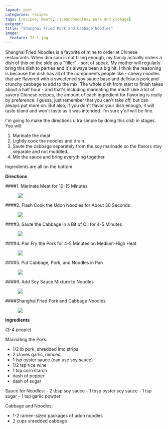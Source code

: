 ```yaml
---
layout: post
categories: recipes
tags: [recipes, meats, riceandnoodles, pork and cabbage]
excerpt: 
title: "Shanghai Fried Pork and Cabbage Noodles"
image:
  feature: 73-1.jpg
---
```


Shanghai Fried Noodles is a favorite of mine to order at Chinese restaurants.  When dim sum is not filling enough, my family actually orders a dish of this on the side as a "filler" - sort of speak.  My mother will regularly bring this dish to parties and it's always been a big hit.  I think the reasoning is because the dish has all of the  components people like - chewy noodles that are flavored with a sweetened soy sauce base and delicious pork and crunchy cabbage to add to the mix.  The whole dish from start to finish takes about a half hour - and that's including marinating the meat!  Like a lot of savory Chinese recipes, the amount of each ingredient for flavoring is really by preference.  I guess, just remember that you can't take off, but can always put more on.  But also, if you don't flavor your dish enough, it will taste bland and won't taste as it was intended.  I'm sure y'all will be fine.

I'm going to make the directions ultra simple by doing this dish in stages.  You will:
1. Marinate the meat
2. Lightly cook the noodles and drain.
3. Saute the cabbage separately from the soy marinade so the flavors stay separate and not muddled.
4. Mix the sauce and bring everything together.

Ingredients are all on the bottom.


**Directions**

####1. Marinate Meat for 10-15 Minutes
<figure> <img src='/images/73-2.jpg'> </figure>
####2. Flash Cook the Udon Noodles for About 30 Seconds
<figure> <img src='/images/73-3.jpg'> </figure>
####3. Saute the Cabbage in a Bit of Oil for 4-5 Minutes
<figure> <img src='/images/73-4.jpg'> </figure>
####4. Pan Fry the Pork for 4-5 Minutes on Medium-High Heat
<figure> <img src='/images/73-5.jpg'> </figure>
####5. Put Cabbage, Pork, and Noodles in Pan
<figure> <img src='/images/73-6.jpg'> </figure>
####6. Add Soy Sauce Mixture to Noodles
<figure> <img src='/images/73-7.jpg'> </figure>
####Shanghai Fried Pork and Cabbage Noodles
<figure> <img src='/images/73-8.jpg'> </figure>


<section class='recipe'>
<p><strong>Ingredients</strong></p>

<p>(3-4 people)</p>

<p>Marinating the Pork:</p>

<ul><li>1/2 lb pork, shredded into strips</li><li>2 cloves garlic, minced</li><li>1 tsp oyster sauce (can use soy sauce)</li><li>1/2 tsp rice wine </li><li>1 tsp corn starch</li><li>dash of pepper</li><li>dash of sugar</li></ul>

<p>Sauce for Noodles:
- 2 tbsp  soy sauce
- 1 tbsp oyster soy sauce
- 1 tsp sugar
- 1 tsp garlic powder</p>

<p>Cabbage and Noodles:</p>

<ul><li>1-2 ramen-sized packages of udon noodles</li><li>2 cups shredded cabbage</li></ul></section>